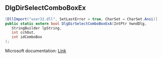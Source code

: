 ## DlgDirSelectComboBoxEx

```csharp
[DllImport("user32.dll", SetLastError = true, CharSet = CharSet.Ansi)]
public static extern bool DlgDirSelectComboBoxExA(IntPtr hwndDlg,
   StringBuilder lpString,
   int cchOut,
   int idComboBox
);
```

Microsoft documentation: [Link](https://docs.microsoft.com/en-us/windows/win32/api/winuser/nf-winuser-dlgdirselectcomboboxexa)
